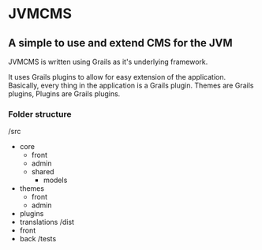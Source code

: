 # JVMCMS

## A simple to use and extend CMS for the JVM

JVMCMS is written using Grails as it's underlying framework.

It uses Grails plugins to allow for easy extension of the application. Basically, every thing in the application is a Grails plugin. Themes are Grails plugins, Plugins are Grails plugins.

### Folder structure

/src
  - core
    - front
    - admin
    - shared
      - models
  - themes
    - front
    - admin
  - plugins
  - translations
/dist
  - front
  - back
/tests
